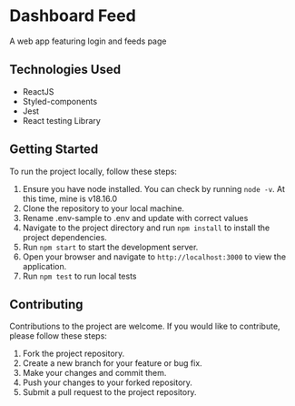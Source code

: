 # Dashboard Feed

A web app featuring login and feeds page

## Technologies Used

- ReactJS
- Styled-components
- Jest
- React testing Library

## Getting Started

To run the project locally, follow these steps:

1. Ensure you have node installed. You can check by running `node -v`. At this time, mine is v18.16.0
2. Clone the repository to your local machine.
3. Rename .env-sample to .env and update with correct values
4. Navigate to the project directory and run `npm install` to install the project dependencies.
5. Run `npm start` to start the development server.
6. Open your browser and navigate to `http://localhost:3000` to view the application.
7. Run `npm test` to run local tests

<!-- ## Live Demo
You can view a live demo [here](<Insert link here>) -->

## Contributing

Contributions to the project are welcome. If you would like to contribute, please follow these steps:

1. Fork the project repository.
2. Create a new branch for your feature or bug fix.
3. Make your changes and commit them.
4. Push your changes to your forked repository.
5. Submit a pull request to the project repository.
